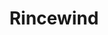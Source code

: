 ---
title: "Rincewind"
cc-type: novel
hashtag: "rincewind"
know-your-goals:
  - survive
permalink: /:title/
tags:
  - Discworld
  - Fictional Character
---